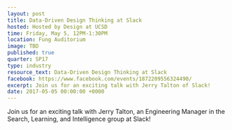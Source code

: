```yaml
---
layout: post
title: Data-Driven Design Thinking at Slack
hosted: Hosted by Design at UCSD
time: Friday, May 5, 12PM-1:30PM
location: Fung Auditorium
image: TBD
published: true
quarter: SP17
type: industry
resource_text: Data-Driven Design Thinking at Slack
facebook: https://www.facebook.com/events/1872209556324490/
excerpt: Join us for an exciting talk with Jerry Talton of Slack!
date: 2017-05-05 00:00:00 +0000
---
```

Join us for an exciting talk with Jerry Talton, an Engineering Manager in the Search, Learning, and Intelligence group at Slack!
